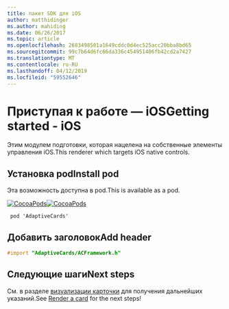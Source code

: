 ```yaml
---
title: пакет SDK для iOS
author: matthidinger
ms.author: mahiding
ms.date: 06/26/2017
ms.topic: article
ms.openlocfilehash: 2683498501a1649cddc0d4ec525acc20bba8bd65
ms.sourcegitcommit: 99c7b64d6fc66da336c454951406fb42cd2a7427
ms.translationtype: MT
ms.contentlocale: ru-RU
ms.lasthandoff: 04/12/2019
ms.locfileid: "59552646"
---
```

# <a name="getting-started---ios"></a><span data-ttu-id="40d94-102">Приступая к работе — iOS</span><span class="sxs-lookup"><span data-stu-id="40d94-102">Getting started - iOS</span></span>

<span data-ttu-id="40d94-103">Этим модулем подготовки, которая нацелена на собственные элементы управления iOS.</span><span class="sxs-lookup"><span data-stu-id="40d94-103">This renderer which targets iOS native controls.</span></span>

## <a name="install-pod"></a><span data-ttu-id="40d94-104">Установка pod</span><span class="sxs-lookup"><span data-stu-id="40d94-104">Install pod</span></span>

<span data-ttu-id="40d94-105">Эта возможность доступна в pod.</span><span class="sxs-lookup"><span data-stu-id="40d94-105">This is available as a pod.</span></span>

<span data-ttu-id="40d94-106">[![CocoaPods](https://img.shields.io/cocoapods/v/AdaptiveCards.svg)](https://cocoapods.org/pods/AdaptiveCards)</span><span class="sxs-lookup"><span data-stu-id="40d94-106">[![CocoaPods](https://img.shields.io/cocoapods/v/AdaptiveCards.svg)](https://cocoapods.org/pods/AdaptiveCards)</span></span>

```console
 pod 'AdaptiveCards'
```

## <a name="add-header"></a><span data-ttu-id="40d94-107">Добавить заголовок</span><span class="sxs-lookup"><span data-stu-id="40d94-107">Add header</span></span>

```objective-c
#import "AdaptiveCards/ACFramework.h"
```

## <a name="next-steps"></a><span data-ttu-id="40d94-108">Следующие шаги</span><span class="sxs-lookup"><span data-stu-id="40d94-108">Next steps</span></span>

<span data-ttu-id="40d94-109">См. в разделе [визуализации карточки](render-a-card.md) для получения дальнейших указаний.</span><span class="sxs-lookup"><span data-stu-id="40d94-109">See [Render a card](render-a-card.md) for the next steps!</span></span>